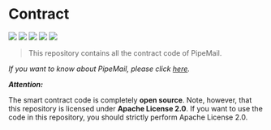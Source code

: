 Contract
==================

[![](https://img.shields.io/badge/made%20by-PipeMail%20Labs-blue.svg?style=flat-square)](http://ipn.io)
[![](https://img.shields.io/badge/project-PipeMail-blue.svg?style=flat-square)](http://ipfs.io/)
[![](https://img.shields.io/badge/readme%20style-standard-brightgreen.svg?style=flat-square)](https://github.com/RichardLitt/standard-readme)
[![](https://img.shields.io/badge/-Solidity-black?style=flat&logo=Solidity&logoColor=whit)](http://ipn.io)
[![](https://img.shields.io/badge/-success-success)](http://ipn.io)


> This repository contains all the contract code of PipeMail.<br>

*If you want to know about PipeMail, please click [here](https://github.com/PipelineMail/OfficialWebsite).*

***Attention:***

The smart contract code is completely **open source**.  Note, however, that this repository is licensed under **Apache License 2.0**. If you want to use the code in this repository, you should strictly perform Apache License 2.0. 
